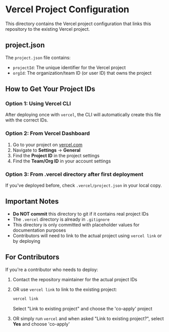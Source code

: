 # Vercel Project Configuration

This directory contains the Vercel project configuration that links this repository to the existing Vercel project.

## project.json

The `project.json` file contains:
- `projectId`: The unique identifier for the Vercel project
- `orgId`: The organization/team ID (or user ID) that owns the project

## How to Get Your Project IDs

### Option 1: Using Vercel CLI

After deploying once with `vercel`, the CLI will automatically create this file with the correct IDs.

### Option 2: From Vercel Dashboard

1. Go to your project on [vercel.com](https://vercel.com)
2. Navigate to **Settings** → **General**
3. Find the **Project ID** in the project settings
4. Find the **Team/Org ID** in your account settings

### Option 3: From .vercel directory after first deployment

If you've deployed before, check `.vercel/project.json` in your local copy.

## Important Notes

- **Do NOT commit** this directory to git if it contains real project IDs
- The `.vercel` directory is already in `.gitignore`
- This directory is only committed with placeholder values for documentation purposes
- Contributors will need to link to the actual project using `vercel link` or by deploying

## For Contributors

If you're a contributor who needs to deploy:

1. Contact the repository maintainer for the actual project IDs
2. OR use `vercel link` to link to the existing project:
   ```bash
   vercel link
   ```
   Select "Link to existing project" and choose the 'co-apply' project

3. OR simply run `vercel` and when asked "Link to existing project?", select **Yes** and choose 'co-apply'
